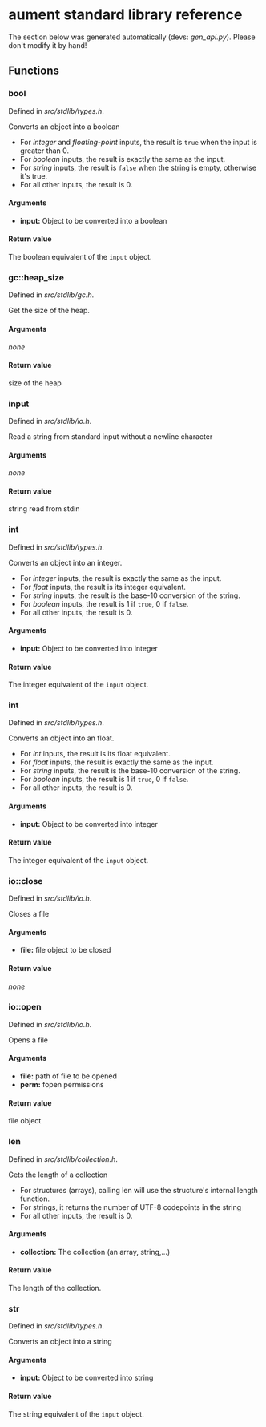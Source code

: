 # aument standard library reference

The section below was generated automatically (devs: *gen_api.py*).
Please don't modify it by hand!

## Functions

### bool

Defined in *src/stdlib/types.h*.

Converts an object into a boolean

 * For *integer* and *floating-point* inputs, the result is `true` when the input is greater than 0.
 * For *boolean* inputs, the result is exactly the same as the input.
 * For *string* inputs, the result is `false` when the string is empty, otherwise it's true.
 * For all other inputs, the result is 0.

#### Arguments

 * **input:** Object to be converted into a boolean

#### Return value

The boolean equivalent of the `input` object.

### gc::heap_size

Defined in *src/stdlib/gc.h*.

Get the size of the heap.

#### Arguments

*none*

#### Return value

size of the heap

### input

Defined in *src/stdlib/io.h*.

Read a string from standard input without a newline character

#### Arguments

*none*

#### Return value

string read from stdin

### int

Defined in *src/stdlib/types.h*.

Converts an object into an integer.

 * For *integer* inputs, the result is exactly the same as the input.
 * For *float* inputs, the result is its integer equivalent.
 * For *string* inputs, the result is the base-10 conversion of the string.
 * For *boolean* inputs, the result is 1 if `true`, 0 if `false`.
 * For all other inputs, the result is 0.

#### Arguments

 * **input:** Object to be converted into integer

#### Return value

The integer equivalent of the `input` object.

### int

Defined in *src/stdlib/types.h*.

Converts an object into an float.

 * For *int* inputs, the result is its float equivalent.
 * For *float* inputs, the result is exactly the same as the input.
 * For *string* inputs, the result is the base-10 conversion of the string.
 * For *boolean* inputs, the result is 1 if `true`, 0 if `false`.
 * For all other inputs, the result is 0.

#### Arguments

 * **input:** Object to be converted into integer

#### Return value

The integer equivalent of the `input` object.

### io::close

Defined in *src/stdlib/io.h*.

Closes a file

#### Arguments

 * **file:** file object to be closed

#### Return value

*none*

### io::open

Defined in *src/stdlib/io.h*.

Opens a file

#### Arguments

 * **file:** path of file to be opened
 * **perm:** fopen permissions

#### Return value

file object

### len

Defined in *src/stdlib/collection.h*.

Gets the length of a collection

 * For structures (arrays), calling len will use the structure's internal length function.
 * For strings, it returns the number of UTF-8 codepoints in the string
 * For all other inputs, the result is 0.

#### Arguments

 * **collection:** The collection (an array, string,...)

#### Return value

The length of the collection.

### str

Defined in *src/stdlib/types.h*.

Converts an object into a string

#### Arguments

 * **input:** Object to be converted into string

#### Return value

The string equivalent of the `input` object.
